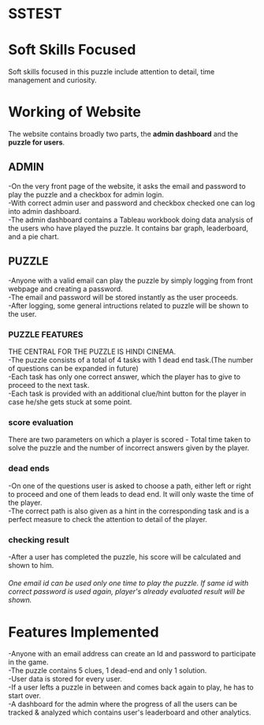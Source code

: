 # SSTEST


# Soft Skills Focused
Soft skills focused in this puzzle include attention to detail, time management and curiosity.




# Working of Website
The website contains broadly two parts, the **admin dashboard** and the **puzzle for users**.

## ADMIN
-On the very front page of the website, it asks the email and password to play the puzzle and a checkbox for admin login.<br>
-With correct admin user and password and checkbox checked one can log into admin dashboard.<br>
-The admin dashboard contains a Tableau workbook doing data analysis of the users who have played the puzzle. It contains bar graph, leaderboard, and a pie chart.

## PUZZLE
-Anyone with a valid email can play the puzzle by simply logging from front webpage and creating a password.<br>
-The email and password will be stored instantly as the user proceeds.<br>
-After logging, some general intructions related to puzzle will be shown to the user.

### PUZZLE FEATURES
THE CENTRAL FOR THE PUZZLE IS HINDI CINEMA.<br>
-The puzzle consists of a total of 4 tasks with 1 dead end task.(The number of questions can be expanded in future)<br>
-Each task has only one correct answer, which the player has to give to proceed to the next task.<br>
-Each task is provided with an additional clue/hint button for the player in case he/she gets stuck at some point.

### score evaluation
There are two parameters on which a player is scored - Total time taken to solve the puzzle and the number of incorrect answers given by the player.

### dead ends
-On one of the questions user is asked to choose a path, either left or right to proceed and one of them leads to dead end. It will only waste the time of the 
player.<br>
-The correct path is also given as a hint in the corresponding task and is a perfect measure to check the attention to detail of the player.

### checking result
-After a user has completed the puzzle, his score will be calculated and shown to him.

###### One email id can be used only one time to play the puzzle. If same id with correct password is used again, player's already evaluated result will be shown.




# Features Implemented
-Anyone with an email address can create an Id and password to participate in the game.<br>
-The puzzle contains 5 clues, 1 dead-end and only 1 solution.<br>
-User data is stored for every user.<br>
-If a user lefts a puzzle in between and comes back again to play, he has to start over.<br>
-A dashboard for the admin where the progress of all the users can be tracked & analyzed which contains user's leaderboard and other analytics.

